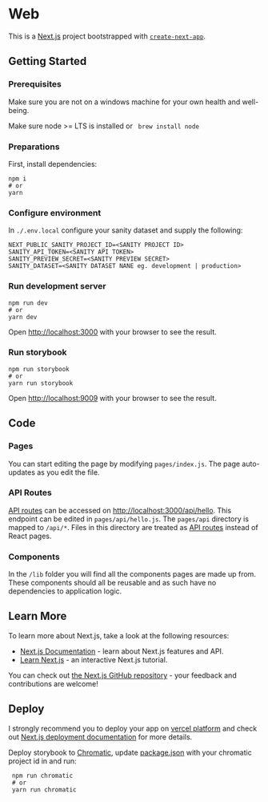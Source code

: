 # Web

This is a [Next.js](https://nextjs.org/) project bootstrapped with 
[`create-next-app`](https://github.com/vercel/next.js/tree/canary/packages/create-next-app).

## Getting Started

### Prerequisites
Make sure you are not on a windows machine for your own health and
well-being.

Make sure node >= LTS is installed or ``` brew install node```

### Preparations
First, install dependencies:
```shell
npm i
# or
yarn
```

### Configure environment
In ``` ./.env.local ``` configure your sanity dataset and supply the following:

```dotenv
NEXT_PUBLIC_SANITY_PROJECT_ID=<SANITY PROJECT ID>
SANITY_API_TOKEN=<SANITY API TOKEN>
SANITY_PREVIEW_SECRET=<SANITY PREVIEW SECRET>
SANITY_DATASET=<SANITY DATASET NANE eg. development | production>
```


### Run development server
```shell
npm run dev
# or
yarn dev
```

Open [http://localhost:3000](http://localhost:3000) 
with your browser to see the result.

### Run storybook
```shell
npm run storybook
# or
yarn run storybook
```

Open [http://localhost:9009](http://localhost:9009) 
with your browser to see the result.

## Code

### Pages
You can start editing the page by modifying `pages/index.js`. 
The page auto-updates as you edit the file.

### API Routes
[API routes](https://nextjs.org/docs/api-routes/introduction) can be 
accessed on [http://localhost:3000/api/hello](http://localhost:3000/api/hello). 
This endpoint can be edited in `pages/api/hello.js`. The `pages/api` directory 
is mapped to `/api/*`. Files in this directory are treated as 
[API routes](https://nextjs.org/docs/api-routes/introduction) instead of React pages.

### Components
In the ``` /lib ``` folder you will find all the components pages are made up from. 
These components should all be reusable and as such have no dependencies to application
logic.

## Learn More
To learn more about Next.js, take a look at the following resources:
- [Next.js Documentation](https://nextjs.org/docs) - learn about Next.js features and API.
- [Learn Next.js](https://nextjs.org/learn) - an interactive Next.js tutorial.

You can check out [the Next.js GitHub repository](https://github.com/vercel/next.js/) - 
your feedback and contributions are welcome!

## Deploy
I strongly recommend you to deploy your app on [vercel platform](https://vercel.com/docs) and 
check out [Next.js deployment documentation](https://nextjs.org/docs/deployment) for more details.

Deploy storybook to [Chromatic](https://www.chromatic.com/builds?appId=60191d39fd1ccd00216ee149), 
update [package.json](./package.json) with your chromatic project id in <YOUR CHROMATIC PROJECT ID> 
and run:

```shell
 npm run chromatic
 # or
 yarn run chromatic
```


